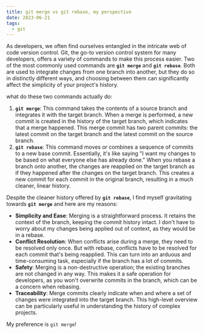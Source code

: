 ```yaml
---
title: git merge vs git rebase, my perspective
date: 2023-06-21
tags:
  - git
---
```


As developers, we often find ourselves entangled in the intricate web of code version control. Git, the go-to version control system for many developers, offers a variety of commands to make this process easier. Two of the most commonly used commands are **`git merge`** and **`git rebase`**. Both are used to integrate changes from one branch into another, but they do so in distinctly different ways, and choosing between them can significantly affect the simplicity of your project's history.


what do these two commands actually do:

1. **`git merge`**: This command takes the contents of a source branch and integrates it with the target branch. When a merge is performed, a new commit is created in the history of the target branch, which indicates that a merge happened. This merge commit has two parent commits: the latest commit on the target branch and the latest commit on the source branch.
2. **`git rebase`**: This command moves or combines a sequence of commits to a new base commit. Essentially, it's like saying "I want my changes to be based on what everyone else has already done." When you rebase a branch onto another, the changes are reapplied on the target branch as if they happened after the changes on the target branch. This creates a new commit for each commit in the original branch, resulting in a much cleaner, linear history.

Despite the cleaner history offered by **`git rebase`**, I find myself gravitating towards **`git merge`** and here are my reasons:

- **Simplicity and Ease**: Merging is a straightforward process. It retains the context of the branch, keeping the commit history intact. I don't have to worry about my changes being applied out of context, as they would be in a rebase.
- **Conflict Resolution**: When conflicts arise during a merge, they need to be resolved only once. But with rebase, conflicts have to be resolved for each commit that's being reapplied. This can turn into an arduous and time-consuming task, especially if the branch has a lot of commits.
- **Safety**: Merging is a non-destructive operation; the existing branches are not changed in any way. This makes it a safe operation for developers, as you won't overwrite commits in the branch, which can be a concern when rebasing.
- **Traceability**: Merge commits clearly indicate when and where a set of changes were integrated into the target branch. This high-level overview can be particularly useful in understanding the history of complex projects.

My preference is `git merge`!


